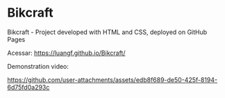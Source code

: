# Bikcraft
Bikcraft - Project developed with HTML and CSS, deployed on GitHub Pages

Acessar: https://luangf.github.io/Bikcraft/

Demonstration video:

https://github.com/user-attachments/assets/edb8f689-de50-425f-8194-6d75fd0a293c
